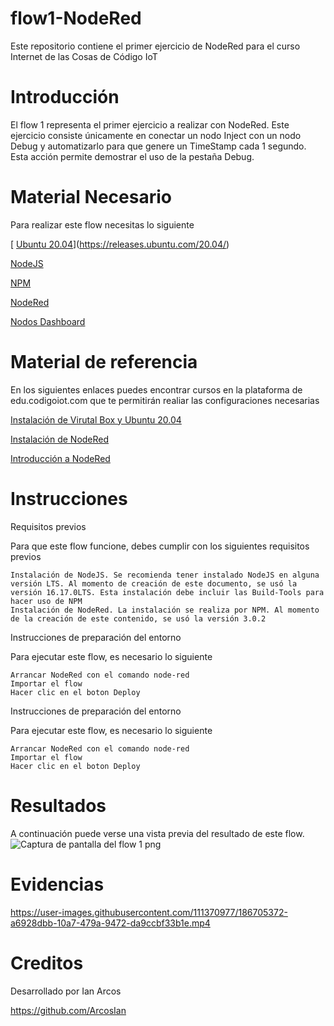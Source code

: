 # flow1-NodeRed
Este repositorio contiene el primer ejercicio de NodeRed para el curso Internet de las Cosas de Código IoT
# Introducción
El flow 1 representa el primer ejercicio a realizar con NodeRed. Este ejercicio consiste únicamente en conectar un nodo Inject con un nodo Debug y automatizarlo para que genere un TimeStamp cada 1 segundo. Esta acción permite demostrar el uso de la pestaña Debug.
# Material Necesario
Para realizar este flow necesitas lo siguiente

   [ [Ubuntu 20.04](https://releases.ubuntu.com/20.04/)](https://releases.ubuntu.com/20.04/) 
  
   [ NodeJS](https://nodejs.org/es/)
   
   [ NPM](https://www.npmjs.com/)
       
   [NodeRed](https://nodered.org/docs/getting-started/local)
        
   [  Nodos Dashboard](https://flows.nodered.org/node/node-red-dashboard)
      
# Material de referencia
En los siguientes enlaces puedes encontrar cursos en la plataforma de edu.codigoiot.com que te permitirán realiar las configuraciones necesarias



   [Instalación de Virutal Box y Ubuntu 20.04](https://edu.codigoiot.com/course/view.php?id=812)
   
   [Instalación de NodeRed](https://edu.codigoiot.com/enrol/index.php?id=817)
   
   [Introducción a NodeRed](https://edu.codigoiot.com/enrol/index.php?id=278)


# Instrucciones
Requisitos previos

Para que este flow funcione, debes cumplir con los siguientes requisitos previos

    Instalación de NodeJS. Se recomienda tener instalado NodeJS en alguna versión LTS. Al momento de creación de este documento, se usó la versión 16.17.0LTS. Esta instalación debe incluir las Build-Tools para hacer uso de NPM
    Instalación de NodeRed. La instalación se realiza por NPM. Al momento de la creación de este contenido, se usó la versión 3.0.2

Instrucciones de preparación del entorno

Para ejecutar este flow, es necesario lo siguiente

    Arrancar NodeRed con el comando node-red
    Importar el flow
    Hacer clic en el boton Deploy

Instrucciones de preparación del entorno

Para ejecutar este flow, es necesario lo siguiente

    Arrancar NodeRed con el comando node-red
    Importar el flow
    Hacer clic en el boton Deploy
    
    
# Resultados
A continuación puede verse una vista previa del resultado de este flow.
![Captura de pantalla del flow 1 png](https://user-images.githubusercontent.com/111370977/186702217-c75cd50c-6cbc-4688-a2db-eda514dd24e5.png)


# Evidencias

https://user-images.githubusercontent.com/111370977/186705372-a6928dbb-10a7-479a-9472-da9ccbf33b1e.mp4



# Creditos
Desarrollado por Ian Arcos

https://github.com/ArcosIan
